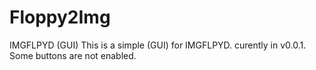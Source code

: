 # Floppy2Img
IMGFLPYD (GUI)
This is a simple (GUI) for IMGFLPYD.
curently in v0.0.1.
Some buttons are not enabled.
